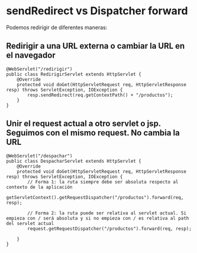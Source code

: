 # sendRedirect vs Dispatcher forward

Podemos redirigir de diferentes maneras:

## Redirigir a una URL externa o cambiar la URL en el navegador

```
@WebServlet("/redirigir")
public class RedirigirServlet extends HttpServlet {
    @Override
    protected void doGet(HttpServletRequest req, HttpServletResponse resp) throws ServletException, IOException {
        resp.sendRedirect(req.getContextPath() + "/productos");
    }
}
```

## Unir el request actual a otro servlet o jsp. Seguimos con el mismo request. No cambia la URL

```
@WebServlet("/despachar")
public class DespacharServlet extends HttpServlet {
    @Override
    protected void doGet(HttpServletRequest req, HttpServletResponse resp) throws ServletException, IOException {
        // Forma 1: la ruta siempre debe ser absoluta respecto al contexto de la aplicación 
        getServletContext().getRequestDispatcher("/productos").forward(req, resp);

        // Forma 2: la ruta puede ser relativa al servlet actual. Si empieza con / será absoluta y si no empieza con / es relativa al path del servlet actual
        request.getRequestDispatcher("/productos").forward(req, resp);

    }
}

```
